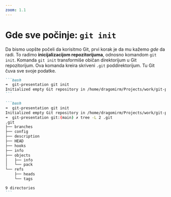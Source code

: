 ```yaml
---
zoom: 1.1
---
```


# Gde sve počinje: `git init`

<v-click>

Da bismo uopšte počeli da korisitmo Git, prvi korak je da mu kažemo *gde* da radi.
To radimo **inicijalizacijom repozitorijuma**, odnosno komandom `git init`. Komanda `git init` transformiše običan
direktorijum u Git repozitorijum. Ova komanda kreira skriveni `.git` poddirektorijum. Tu Git čuva sve svoje podatke.

</v-click>

<v-click>

````md magic-move
```bash
➜  git-presentation git init   
Initialized empty Git repository in /home/dragomirm/Projects/work/git-presentation/.git/
```

```bash
➜  git-presentation git init   
Initialized empty Git repository in /home/dragomirm/Projects/work/git-presentation/.git/
➜  git-presentation git:(main) ✗ tree -L 2 .git 
.git
├── branches
├── config
├── description
├── HEAD
├── hooks
├── info
├── objects
│   ├── info
│   └── pack
└── refs
    ├── heads
    └── tags

9 directories
```
````

</v-click>

